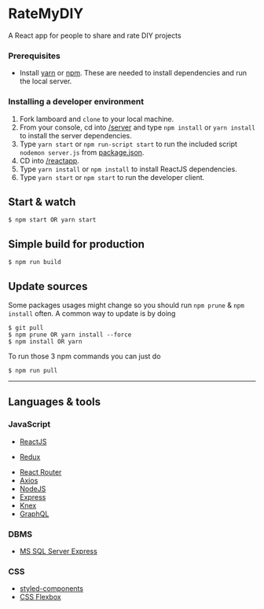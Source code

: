 # RateMyDIY
A React app for people to share and rate DIY projects

### Prerequisites

- Install [yarn](https://yarnpkg.com/en/docs/install#windows-stable) or [npm](https://www.npmjs.com/get-npm). These are needed to install dependencies and run the local server.

### Installing a developer environment

1. Fork lamboard and `clone` to your local machine.
1. From your console, cd into [/server](/server) and type `npm install` or `yarn install` to install the server dependencies.
1. Type `yarn start` or `npm run-script start` to run the included script `nodemon server.js` from [package.json](package.json).
1. CD into [/reactapp](/reactapp).
1. Type `yarn install` or `npm install` to install ReactJS dependencies.
1. Type `yarn start` or `npm start` to run the developer client.

## Start & watch

    $ npm start OR yarn start

## Simple build for production

    $ npm run build

## Update sources

Some packages usages might change so you should run `npm prune` & `npm install` often.
A common way to update is by doing

    $ git pull
    $ npm prune OR yarn install --force
    $ npm install OR yarn

To run those 3 npm commands you can just do

    $ npm run pull

---

## Languages & tools

### JavaScript

* [ReactJS](https://reactjs.org/)
- [Redux](redux.js.org/)
* [React Router](https://reacttraining.com/react-router/core/guides/philosophy)
* [Axios](https://www.npmjs.com/package/axios)
* [NodeJS](https://nodejs.org/en/)
* [Express](https://expressjs.com/)
* [Knex](https://knexjs.org/)
* [GraphQL](https://graphql.org/)

### DBMS
* [MS SQL Server Express](https://www.microsoft.com/en-us/sql-server/sql-server-editions-express)

### CSS

- [styled-components](https://www.styled-components.com/)
- [CSS Flexbox](https://www.w3schools.com/css/css3_flexbox.asp)